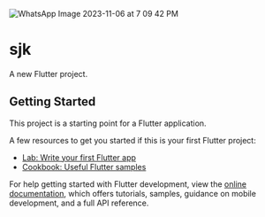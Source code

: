 ![WhatsApp Image 2023-11-06 at 7 09 42 PM](https://github.com/subha7602/sjk-construction/assets/75525698/de18112c-6db0-4f63-b4d3-8a4714077a29)

# sjk

A new Flutter project.

## Getting Started

This project is a starting point for a Flutter application.

A few resources to get you started if this is your first Flutter project:

- [Lab: Write your first Flutter app](https://docs.flutter.dev/get-started/codelab)
- [Cookbook: Useful Flutter samples](https://docs.flutter.dev/cookbook)

For help getting started with Flutter development, view the
[online documentation](https://docs.flutter.dev/), which offers tutorials,
samples, guidance on mobile development, and a full API reference.
